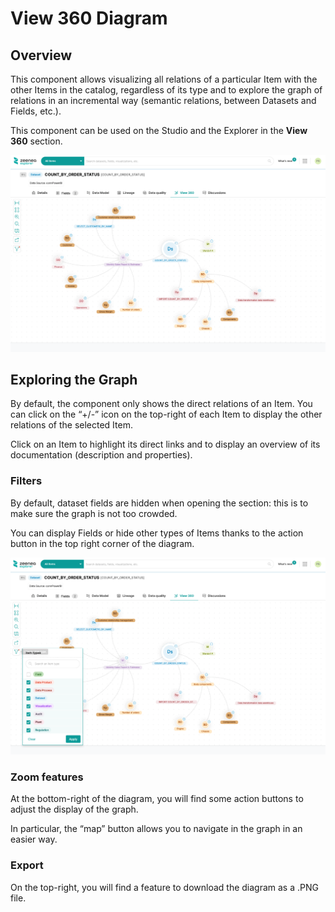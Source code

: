 # View 360 Diagram

## Overview

This component allows visualizing all relations of a particular Item with the other Items in the catalog, regardless of its type and to explore the graph of relations in an incremental way (semantic relations, between Datasets and Fields, etc.).

This component can be used on the Studio and the Explorer in the **View 360** section.

![](./images/zeenea-view-360-diagram1.png)

## Exploring the Graph

By default, the component only shows the direct relations of an Item. You can click on the “+/-” icon on the top-right of each Item to display the other relations of the selected Item.

Click on an Item to highlight its direct links and to display an overview of its documentation (description and properties).

### Filters

By default, dataset fields are hidden when opening the section: this is to make sure the graph is not too crowded.

You can display Fields or hide other types of Items thanks to the action button in the top right corner of the diagram.

![](./images/zeenea-view-360-diagram2.png)

### Zoom features

At the bottom-right of the diagram, you will find some action buttons to adjust the display of the graph.

In particular, the “map” button allows you to navigate in the graph in an easier way.

### Export

On the top-right, you will find a feature to download the diagram as a .PNG file.


